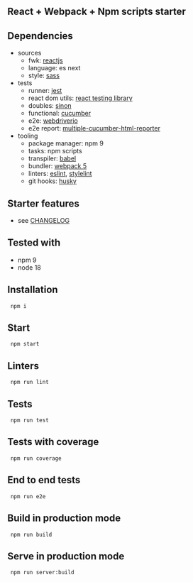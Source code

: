 ## React + Webpack + Npm scripts starter

## Dependencies
* sources
  * fwk: [reactjs](https://reactjs.org)
  * language: es next
  * style: [sass](https://sass-lang.com)
* tests
  * runner: [jest](https://facebook.github.io/jest/)
  * react dom utils: [react testing library](https://testing-library.com/docs/react-testing-library/intro/)
  * doubles: [sinon](https://sinonjs.org)
  * functional: [cucumber](https://cucumber.io)
  * e2e: [webdriverio](https://webdriver.io)
  * e2e report: [multiple-cucumber-html-reporter](https://github.com/wswebcreation/multiple-cucumber-html-reporter)
* tooling
  * package manager: npm 9
  * tasks: npm scripts
  * transpiler: [babel](https://babeljs.io)
  * bundler: [webpack 5](https://webpack.js.org)
  * linters: [eslint](https://eslint.org), [stylelint](https://stylelint.io)
  * git hooks: [husky](https://github.com/typicode/husky)


## Starter features
* see [CHANGELOG](CHANGELOG.md)

## Tested with
* npm 9
* node 18

## Installation

 ``` npm i```

## Start

 ``` npm start```

## Linters

 ``` npm run lint```

## Tests

 ``` npm run test```

## Tests with coverage

 ``` npm run coverage```

## End to end tests

 ``` npm run e2e```

## Build in production mode

 ``` npm run build```

## Serve in production mode

 ``` npm run server:build```


